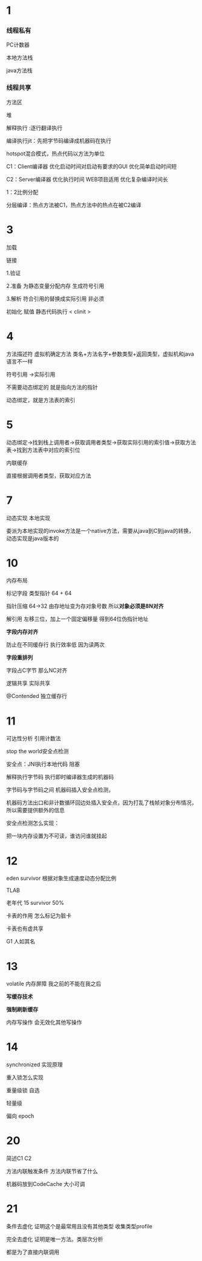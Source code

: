 # 1

### 线程私有

PC计数器

本地方法栈

java方法栈

### 线程共享

方法区

堆

解释执行 :逐行翻译执行

编译执行jit：先把字节码编译成机器码在执行

hotspot混合模式，热点代码以方法为单位

C1：Client编译器 优化启动时间对启动有要求的GUI 优化简单启动时间短

C2：Server编译器 优化执行时间 WEB项目适用 优化复杂编译时间长

1：2比例分配

分层编译：热点方法被C1，热点方法中的热点在被C2编译

# 3

加载

链接

1.验证

2.准备 为静态变量分配内存 生成符号引用

3.解析 符合引用的替换成实际引用 非必须

初始化  赋值 静态代码执行 < clinit > 

# 4

方法描述符 虚拟机确定方法 类名+方法名字+参数类型+返回类型，虚拟机和java语言不一样 

符号引用 ->实际引用

不需要动态绑定的 就是指向方法的指针

动态绑定，就是方法表的索引

# 5

动态绑定->找到栈上调用者->获取调用者类型->获取实际引用的索引值->获取方法表->找到方法表中对应的索引位

内联缓存

直接根据调用者类型，获取对应方法

# 7

动态实现 本地实现

委派为本地实现的invoke方法是一个native方法，需要从java到C到java的转换，动态实现是java版本的 

# 10

内存布局

标记字段 类型指针 64 + 64

指针压缩 64->32 由存地址变为存对象号数 所以**对象必须是8N对齐**

解引用 左移三位，加上一个固定偏移量 得到64位伪指针地址

**字段内存对齐**

防止在不同缓存行 执行效率低 因为读两次

**字段重排列**

字段占C字节 那么NC对齐

逻辑共享 实际共享

 @Contended 独立缓存行

# 11

可达性分析 引用计数法

stop the world安全点检测

安全点：JNI执行本地代码 阻塞

解释执行字节码 执行即时编译器生成的机器码

字节码与字节码之间 机器码插入安全点检测，

机器码方法出口和非计数循环回边处插入安全点，因为打乱了栈帧对象分布情况，所以需要提供额外的信息

安全点检测怎么实现：

把一块内存设置为不可读，谁访问谁就挂起

# 12

eden survivor 根据对象生成速度动态分配比例

TLAB

老年代 15 survivor 50%

卡表的作用 怎么标记为脏卡

卡表也有虚共享 

G1 人如其名

# 13

volatile 内存屏障 我之前的不能在我之后

**写缓存技术**

**强制刷新缓存**

内存写操作 会无效化其他写操作 

# 14

 synchronized 实现原理

重入锁怎么实现

重量级锁 自选

轻量级

偏向 epoch

# 20

简述C1 C2

方法内联触发条件 方法内联节省了什么

机器码放到CodeCache 大小可调

# 21

条件去虚化 证明这个是最常用且没有其他类型 收集类型profile

完全去虚化 证明是唯一方法。类层次分析

都是为了直接内联调用